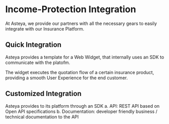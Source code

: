 # Income-Protection Integration
At Asteya, we provide our partners with all the necessary gears to easily integrate with our Insurance Platform.

## Quick Integration
Asteya provides a template for a Web Widget, that internally uses an SDK to communicate with the platofm.

The widget executes the quotation flow of a certain insurance product, providing a smooth User Experience for the end customer.

## Customized Integration
Asteya provides to its platform through an SDK
a. API: REST API based on Open API specifications
b. Documentation: developer friendly business / technical documentation to the API
